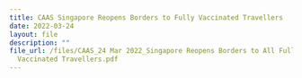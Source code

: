 ```yaml
---
title: CAAS Singapore Reopens Borders to Fully Vaccinated Travellers
date: 2022-03-24
layout: file
description: ""
file_url: /files/CAAS_24 Mar 2022_Singapore Reopens Borders to All Fully
  Vaccinated Travellers.pdf
---
```

